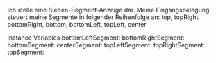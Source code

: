 Ich stelle eine Sieben-Segment-Anzeige dar.
Meine Eingangsbelegung steuert meine Segmente in folgender Reihenfolge an:
top, topRight, bottomRight, bottom, bottomLeft, topLeft, center

Instance Variables
	bottomLeftSegment:		<EpicDisplaySegment>
	bottomRightSegment:		<EpicDisplaySegment>
	bottomSegment:		<EpicDisplaySegment>
	centerSegment:		<EpicDisplaySegment>
	topLeftSegment:		<EpicDisplaySegment>
	topRightSegment:		<EpicDisplaySegment>
	topSegment:		<EpicDisplaySegment>
